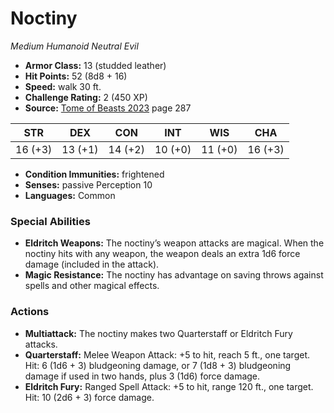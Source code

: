 # Noctiny

*Medium* *Humanoid* *Neutral Evil*

- **Armor Class:** 13 (studded leather)
- **Hit Points:** 52 (8d8 + 16)
- **Speed:** walk 30 ft.
- **Challenge Rating:** 2 (450 XP)
- **Source:** [Tome of Beasts 2023](https://koboldpress.com/kpstore/product/tome-of-beasts-1-2023-edition/) page 287

| STR | DEX | CON | INT | WIS | CHA |
| --- | --- | --- | --- | --- | --- |
| 16 (+3) | 13 (+1) | 14 (+2) | 10 (+0) | 11 (+0) | 16 (+3) |

- **Condition Immunities:** frightened
- **Senses:** passive Perception 10
- **Languages:** Common

### Special Abilities

- **Eldritch Weapons:** The noctiny’s weapon attacks are magical. When the noctiny hits with any weapon, the weapon deals an extra 1d6 force damage (included in the attack).
- **Magic Resistance:** The noctiny has advantage on saving throws against spells and other magical effects.

### Actions

- **Multiattack:** The noctiny makes two Quarterstaff or Eldritch Fury attacks.
- **Quarterstaff:** Melee Weapon Attack: +5 to hit, reach 5 ft., one target. Hit: 6 (1d6 + 3) bludgeoning damage, or 7 (1d8 + 3) bludgeoning damage if used in two hands, plus 3 (1d6) force damage.
- **Eldritch Fury:** Ranged Spell Attack: +5 to hit, range 120 ft., one target. Hit: 10 (2d6 + 3) force damage.
